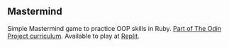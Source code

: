 ## Mastermind

Simple Mastermind game to practice OOP skills in Ruby.
[Part of The Odin Project curriculum](https://www.theodinproject.com/lessons/ruby-mastermind). Available to play at [Replit](replit.com/@mfmatos/Mastermind).